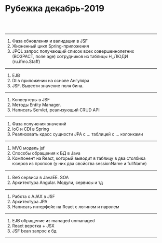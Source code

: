 # Рубежка декабрь-2019

<br><br><hr>

1. Фаза обновления и валидации в JSF
2. Жизненный цикл Spring-приложения
3. JPQL запрос получающий список всех совершеннолетних (ВОЗРАСТ, поле age) сотрудников из таблицы Н_ЛЮДИ (ru.ifmo.Staff)
<hr>

1. EJB
2. DI в приложении на основе Ангуляра
3. JSF. Вывести значение поля бина.
<hr>

1. Конвертеры в JSF
2. Методы Entity Manager.
3. Написать Servlet, реализующий CRUD API
<hr>

1. Фаза получения значений
2. IoC и CDI в Spring
3. Реализовать кдасс сущности JPA с ... таблицей с ... колонками
<hr>

1. MVC модель jsf
2. Способы обращения к БД в Java
3. Компонент на React, который выводит в таблицу в два столбика юзеров из пропсов (у них два свойства sessionName и fullName)
<hr>

1. Веб сервиса в JavaEE. SOA
2. Архитектура Angular. Модули, сервисы и тд
<hr>

1. Работа с AJAX в JSF
2. Архитектура JPA
3. Написать интерфейс на React с логином и паролем
<hr>

1. EJB обращение из managed unmanaged
2. React верстка + JSX
3. JSF bean запрос к бд
<hr>
